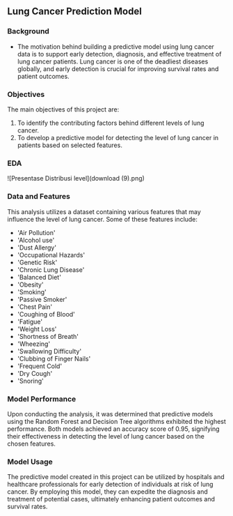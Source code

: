 ## Lung Cancer Prediction Model
### Background

- The motivation behind building a predictive model using lung cancer data is to support early detection, diagnosis, and effective treatment of lung cancer patients. Lung cancer is one of the deadliest diseases globally, and early detection is crucial for improving survival rates and patient outcomes.

### Objectives

The main objectives of this project are:

1. To identify the contributing factors behind different levels of lung cancer.
2. To develop a predictive model for detecting the level of lung cancer in patients based on selected features.

### EDA
![Presentase Distribusi level](download (9).png)
### Data and Features

This analysis utilizes a dataset containing various features that may influence the level of lung cancer. Some of these features include:

- 'Air Pollution'
- 'Alcohol use'
- 'Dust Allergy'
- 'Occupational Hazards'
- 'Genetic Risk'
- 'Chronic Lung Disease'
- 'Balanced Diet'
- 'Obesity'
- 'Smoking'
- 'Passive Smoker'
- 'Chest Pain'
- 'Coughing of Blood'
- 'Fatigue'
- 'Weight Loss'
- 'Shortness of Breath'
- 'Wheezing'
- 'Swallowing Difficulty'
- 'Clubbing of Finger Nails'
- 'Frequent Cold'
- 'Dry Cough'
- 'Snoring'

### Model Performance

Upon conducting the analysis, it was determined that predictive models using the Random Forest and Decision Tree algorithms exhibited the highest performance. Both models achieved an accuracy score of 0.95, signifying their effectiveness in detecting the level of lung cancer based on the chosen features.

### Model Usage

The predictive model created in this project can be utilized by hospitals and healthcare professionals for early detection of individuals at risk of lung cancer. By employing this model, they can expedite the diagnosis and treatment of potential cases, ultimately enhancing patient outcomes and survival rates.

